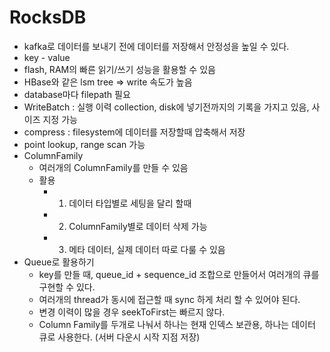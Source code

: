 # RocksDB
  - kafka로 데이터를 보내기 전에 데이터를 저장해서 안정성을 높일 수 있다.
  - key - value
  - flash, RAM의 빠른 읽기/쓰기 성능을 활용할 수 있음
  - HBase와 같은 lsm tree => write 속도가 높음
  - database마다 filepath 필요
  - WriteBatch : 실행 이력 collection, disk에 넣기전까지의 기록을 가지고 있음, 사이즈 지정 가능
  - compress : filesystem에 데이터를 저장할때 압축해서 저장
  - point lookup, range scan 가능
  - ColumnFamily
    - 여러개의 ColumnFamily를 만들 수 있음
    - 활용
      - 1. 데이터 타입별로 세팅을 달리 할때
      - 2. ColumnFamily별로 데이터 삭제 가능
      - 3. 메타 데이터, 실제 데이터 따로 다룰 수 있음   
  - Queue로 활용하기
    - key를 만들 때, queue_id + sequence_id 조합으로 만들어서 여러개의 큐를 구현할 수 있다.
    - 여러개의 thread가 동시에 접근할 때 sync 하게 처리 할 수 있어야 된다.
    - 변경 이력이 많을 경우 seekToFirst는 빠르지 않다.  
    - Column Family를 두개로 나눠서 하나는 현재 인덱스 보관용, 하나는 데이터 큐로 사용한다. (서버 다운시 시작 지점 저장)
